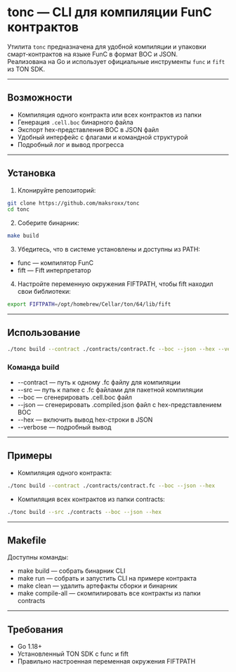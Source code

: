 # tonc — CLI для компиляции FunC контрактов

Утилита `tonc` предназначена для удобной компиляции и упаковки смарт-контрактов на языке FunC в формат BOC и JSON.  
Реализована на Go и использует официальные инструменты `func` и `fift` из TON SDK.

---

## Возможности

- Компиляция одного контракта или всех контрактов из папки
- Генерация `.cell.boc` бинарного файла
- Экспорт hex-представления BOC в JSON файл
- Удобный интерфейс с флагами и командной структурой
- Подробный лог и вывод прогресса

---

## Установка

1. Клонируйте репозиторий:

```bash
git clone https://github.com/maksroxx/tonc
cd tonc
```

2. Соберите бинарник:
```bash
make build
```

3. Убедитесь, что в системе установлены и доступны из PATH:
* func — компилятор FunC
* fift — Fift интерпретатор

4. Настройте переменную окружения FIFTPATH, чтобы fift находил свои библиотеки:
```bash
export FIFTPATH=/opt/homebrew/Cellar/ton/64/lib/fift
```

---

## Использование
```bash
./tonc build --contract ./contracts/contract.fc --boc --json --hex --verbose
```
### Команда build
* --contract — путь к одному .fc файлу для компиляции
* --src — путь к папке с .fc файлами для пакетной компиляции
* --boc — сгенерировать .cell.boc файл
* --json — сгенерировать .compiled.json файл с hex-представлением BOC
* --hex — включить вывод hex-строки в JSON
* --verbose — подробный вывод

---

## Примеры
* Компиляция одного контракта:
```bash
./tonc build --contract ./contracts/contract.fc --boc --json --hex
```
* Компиляция всех контрактов из папки contracts:
```bash
./tonc build --src ./contracts --boc --json --hex
```

---

## Makefile
Доступны команды:
* make build — собрать бинарник CLI
* make run — собрать и запустить CLI на примере контракта
* make clean — удалить артефакты сборки и бинарник
* make compile-all — скомпилировать все контракты из папки contracts

---

## Требования
* Go 1.18+
* Установленный TON SDK с func и fift
* Правильно настроенная переменная окружения FIFTPATH